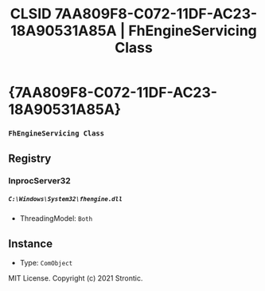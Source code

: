 ﻿---
title: "CLSID 7AA809F8-C072-11DF-AC23-18A90531A85A | FhEngineServicing Class"
excerpt: What is COM-Object CLSID 7AA809F8-C072-11DF-AC23-18A90531A85A?
---

# {7AA809F8-C072-11DF-AC23-18A90531A85A}

### `FhEngineServicing Class`

## Registry


### InprocServer32

##### `C:\Windows\System32\fhengine.dll`
* ThreadingModel: `Both`

## Instance

* Type: `ComObject`

MIT License. Copyright (c) 2021 Strontic.


